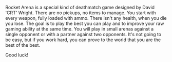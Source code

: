 Rocket Arena is a special kind of deathmatch game designed by David 'CRT'
Wright.  There are no pickups, no items to manage.  You start with every
weapon, fully loaded with ammo.  There isn't any health, when you die you
lose.  The goal is to play the best you can play and to improve your raw
gaming ability at the same time.  You will play in small arenas against a
single opponent or with a partner against two opponents.  It's not going to
be easy, but if you work hard, you can prove to the world that you are the
best of the best. 

Good luck!